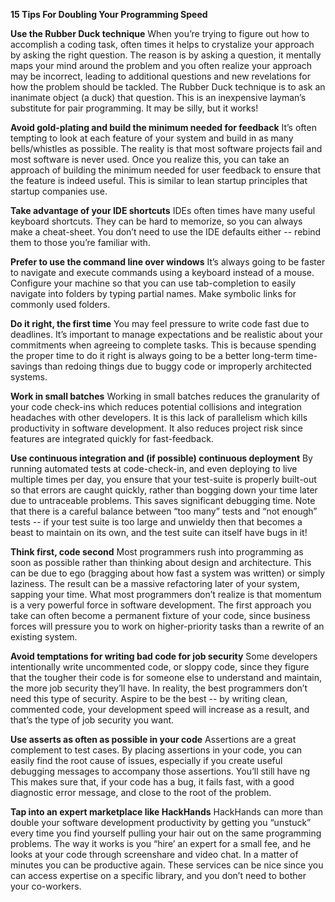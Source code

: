 **15 Tips For Doubling Your Programming Speed**

**Use the Rubber Duck technique**
When you’re trying to figure out how to accomplish a coding task, often times it helps to crystalize your approach by asking the right question.  The reason is by asking a question, it mentally maps your mind around the problem and you often realize your approach may be incorrect, leading to additional questions and new revelations for how the problem should be tackled.  The Rubber Duck technique is to ask an inanimate object (a duck) that question.  This is an inexpensive layman’s substitute for pair programming.  It may be silly, but it works!

**Avoid gold-plating and build the minimum needed for feedback**
It’s often tempting to look at each feature of your system and build in as many bells/whistles as possible.  The reality is that most software projects fail and most software is never used.  Once you realize this, you can take an approach of building the minimum needed for user feedback to ensure that the feature is indeed useful.  This is similar to lean startup principles that startup companies use.

**Take advantage of your IDE shortcuts**
IDEs often times have many useful keyboard shortcuts.  They can be hard to memorize, so you can always make a cheat-sheet.  You don’t need to use the IDE defaults either -- rebind them to those you’re familiar with.

**Prefer to use the command line over windows**
It’s always going to be faster to navigate and execute commands using a keyboard instead of a mouse.  Configure your machine so that you can use tab-completion to easily navigate into folders by typing partial names.  Make symbolic links for commonly used folders.

**Do it right, the first time**
You may feel pressure to write code fast due to deadlines.  It’s important to manage expectations and be realistic about your commitments when agreeing to complete tasks.  This is because spending the proper time to do it right is always going to be a better long-term time-savings than redoing things due to buggy code or improperly architected systems.

**Work in small batches**
Working in small batches reduces the granularity of your code check-ins which reduces potential collisions and integration headaches with other developers.  It is this lack of parallelism which kills productivity in software development.  It also reduces project risk since features are integrated quickly for fast-feedback.

**Use continuous integration and (if possible) continuous deployment**
By running automated tests at code-check-in, and even deploying to live multiple times per day, you ensure that your test-suite is properly built-out so that errors are caught quickly, rather than bogging down your time later due to untraceable problems.  This saves significant debugging time.  Note that there is a careful balance between “too many” tests and “not enough” tests -- if your test suite is too large and unwieldy then that becomes a beast to maintain on its own, and the test suite can itself have bugs in it!

**Think first, code second**
Most programmers rush into programming as soon as possible rather than thinking about design and architecture.  This can be due to ego (bragging about how fast a system was written) or simply laziness.  The result can be a massive refactoring later of your system, sapping your time.  What most programmers don’t realize is that momentum is a very powerful force in software development.  The first approach you take can often become a permanent fixture of your code, since business forces will pressure you to work on higher-priority tasks than a rewrite of an existing system.

**Avoid temptations for writing bad code for job security**
Some developers intentionally write uncommented code, or sloppy code, since they figure that the tougher their code is for someone else to understand and maintain, the more job security they’ll have.  In reality, the best programmers don’t need this type of security.  Aspire to be the best -- by writing clean, commented code, your development speed will increase as a result, and that’s the type of job security you want.

**Use asserts as often as possible in your code**
Assertions are a great complement to test cases.  By placing assertions in your code, you can easily find the root cause of issues, especially if you create useful debugging messages to accompany those assertions.  You’ll still have ng This makes sure that, if your code has a bug, it fails fast, with a good diagnostic error message, and close to the root of the problem.

**Tap into an expert marketplace like HackHands**
HackHands can more than double your software development productivity by getting you “unstuck” every time you find yourself pulling your hair out on the same programming problems.  The way it works is you “hire’ an expert for a small fee, and he looks at your code through screenshare and video chat.  In a matter of minutes you can be productive again.  These services can be nice since you can access expertise on a specific library, and you don’t need to bother your co-workers.